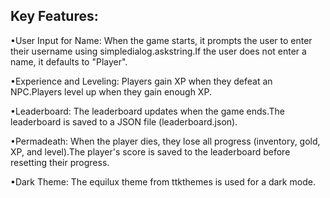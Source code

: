 ## Key Features:

•User Input for Name: 
When the game starts, it prompts the user to enter their username using simpledialog.askstring.If the user does not enter a name, it defaults to "Player".

•Experience and Leveling:
Players gain XP when they defeat an NPC.Players level up when they gain enough XP.

•Leaderboard:
The leaderboard updates when the game ends.The leaderboard is saved to a JSON file (leaderboard.json).

•Permadeath:
When the player dies, they lose all progress (inventory, gold, XP, and level).The player's score is saved to the leaderboard before resetting their progress.

•Dark Theme:
The equilux theme from ttkthemes is used for a dark mode.